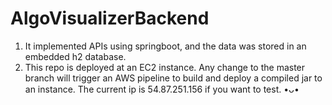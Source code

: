 #  AlgoVisualizerBackend
1. It implemented APIs using springboot, and the data was stored in an embedded h2 database.
2. This repo is deployed at an EC2 instance. Any change to the master branch will trigger an AWS pipeline to build and deploy a compiled jar to an instance. The current ip is 54.87.251.156 if you want to test. •ᴗ•
